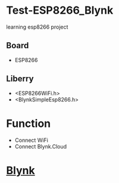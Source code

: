 # Test-ESP8266_Blynk
learning esp8266 project
## Board 
- ESP8266
## Liberry
- <ESP8266WiFi.h>
- <BlynkSimpleEsp8266.h>
# Function
- Connect WiFi
- Connect Blynk.Cloud
# [Blynk](https://blynk.cloud)
